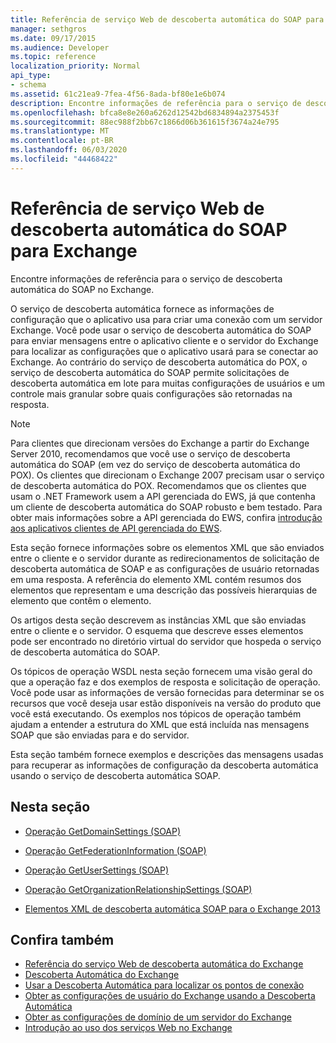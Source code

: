 ```yaml
---
title: Referência de serviço Web de descoberta automática do SOAP para Exchange
manager: sethgros
ms.date: 09/17/2015
ms.audience: Developer
ms.topic: reference
localization_priority: Normal
api_type:
- schema
ms.assetid: 61c21ea9-7fea-4f56-8ada-bf80e1e6b074
description: Encontre informações de referência para o serviço de descoberta automática do SOAP no Exchange.
ms.openlocfilehash: bfca8e8e260a6262d12542bd6834894a2375453f
ms.sourcegitcommit: 88ec988f2bb67c1866d06b361615f3674a24e795
ms.translationtype: MT
ms.contentlocale: pt-BR
ms.lasthandoff: 06/03/2020
ms.locfileid: "44468422"
---
```

# <a name="soap-autodiscover-web-service-reference-for-exchange"></a>Referência de serviço Web de descoberta automática do SOAP para Exchange

Encontre informações de referência para o serviço de descoberta automática do SOAP no Exchange.
  
O serviço de descoberta automática fornece as informações de configuração que o aplicativo usa para criar uma conexão com um servidor Exchange. Você pode usar o serviço de descoberta automática do SOAP para enviar mensagens entre o aplicativo cliente e o servidor do Exchange para localizar as configurações que o aplicativo usará para se conectar ao Exchange. Ao contrário do serviço de descoberta automática do POX, o serviço de descoberta automática do SOAP permite solicitações de descoberta automática em lote para muitas configurações de usuários e um controle mais granular sobre quais configurações são retornadas na resposta. 
  
> [!NOTE]
> Para clientes que direcionam versões do Exchange a partir do Exchange Server 2010, recomendamos que você use o serviço de descoberta automática do SOAP (em vez do serviço de descoberta automática do POX). Os clientes que direcionam o Exchange 2007 precisam usar o serviço de descoberta automática do POX. Recomendamos que os clientes que usam o .NET Framework usem a API gerenciada do EWS, já que contenha um cliente de descoberta automática do SOAP robusto e bem testado. Para obter mais informações sobre a API gerenciada do EWS, confira [introdução aos aplicativos clientes de API gerenciada do EWS](https://msdn.microsoft.com/library/c2267733-6f4f-49e5-9614-1e4a24c3af1a%28Office.15%29.aspx). 
  
Esta seção fornece informações sobre os elementos XML que são enviados entre o cliente e o servidor durante as redirecionamentos de solicitação de descoberta automática de SOAP e as configurações de usuário retornadas em uma resposta. A referência do elemento XML contém resumos dos elementos que representam e uma descrição das possíveis hierarquias de elemento que contêm o elemento. 
  
Os artigos desta seção descrevem as instâncias XML que são enviadas entre o cliente e o servidor. O esquema que descreve esses elementos pode ser encontrado no diretório virtual do servidor que hospeda o serviço de descoberta automática do SOAP.
  
Os tópicos de operação WSDL nesta seção fornecem uma visão geral do que a operação faz e dos exemplos de resposta e solicitação de operação. Você pode usar as informações de versão fornecidas para determinar se os recursos que você deseja usar estão disponíveis na versão do produto que você está executando. Os exemplos nos tópicos de operação também ajudam a entender a estrutura do XML que está incluída nas mensagens SOAP que são enviadas para e do servidor.
  
Esta seção também fornece exemplos e descrições das mensagens usadas para recuperar as informações de configuração da descoberta automática usando o serviço de descoberta automática SOAP. 
  
## <a name="in-this-section"></a>Nesta seção
<a name="bk_InThisSection"> </a>

- [Operação GetDomainSettings (SOAP)](getdomainsettings-operation-soap.md)
    
- [Operação GetFederationInformation (SOAP)](getfederationinformation-operation-soap.md)
    
- [Operação GetUserSettings (SOAP)](getusersettings-operation-soap.md)
    
- [Operação GetOrganizationRelationshipSettings (SOAP)](getorganizationrelationshipsettings-operation-soap.md)
    
- [Elementos XML de descoberta automática SOAP para o Exchange 2013](soap-autodiscover-xml-elements-for-exchange-2013.md)
    
## <a name="see-also"></a>Confira também


- [Referência do serviço Web de descoberta automática do Exchange](autodiscover-web-service-reference-for-exchange.md)
- [Descoberta Automática do Exchange](../exchange-web-services/autodiscover-for-exchange.md)
- [Usar a Descoberta Automática para localizar os pontos de conexão](https://msdn.microsoft.com/library/03896542-549b-4c45-973c-98f9025ea26c%28Office.15%29.aspx)
- [Obter as configurações de usuário do Exchange usando a Descoberta Automática](https://msdn.microsoft.com/library/6d90c305-4802-4e18-8d52-f60349feaa8d%28Office.15%29.aspx)
- [Obter as configurações de domínio de um servidor do Exchange](https://msdn.microsoft.com/library/2f9acb81-5135-4f72-94e8-65c235d725e6%28Office.15%29.aspx)
- [Introdução ao uso dos serviços Web no Exchange](../exchange-web-services/start-using-web-services-in-exchange.md)
    

